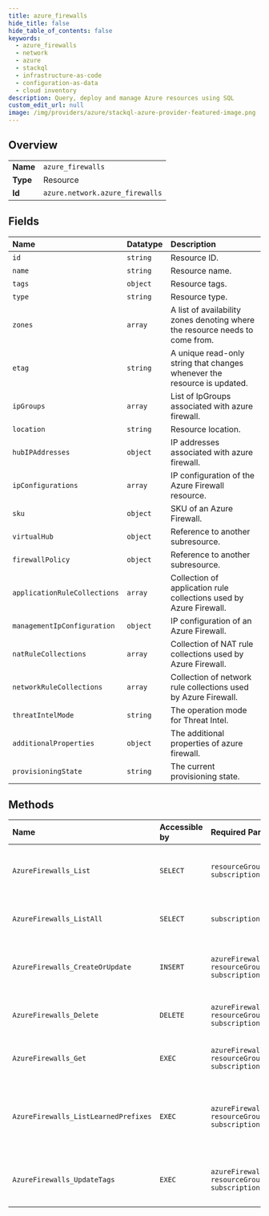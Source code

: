```yaml
---
title: azure_firewalls
hide_title: false
hide_table_of_contents: false
keywords:
  - azure_firewalls
  - network
  - azure    
  - stackql
  - infrastructure-as-code
  - configuration-as-data
  - cloud inventory
description: Query, deploy and manage Azure resources using SQL
custom_edit_url: null
image: /img/providers/azure/stackql-azure-provider-featured-image.png
---
```

  
    

## Overview
<table><tbody>
<tr><td><b>Name</b></td><td><code>azure_firewalls</code></td></tr>
<tr><td><b>Type</b></td><td>Resource</td></tr>
<tr><td><b>Id</b></td><td><code>azure.network.azure_firewalls</code></td></tr>
</tbody></table>

## Fields
| Name | Datatype | Description |
|:-----|:---------|:------------|
| `id` | `string` | Resource ID. |
| `name` | `string` | Resource name. |
| `tags` | `object` | Resource tags. |
| `type` | `string` | Resource type. |
| `zones` | `array` | A list of availability zones denoting where the resource needs to come from. |
| `etag` | `string` | A unique read-only string that changes whenever the resource is updated. |
| `ipGroups` | `array` | List of IpGroups associated with azure firewall. |
| `location` | `string` | Resource location. |
| `hubIPAddresses` | `object` | IP addresses associated with azure firewall. |
| `ipConfigurations` | `array` | IP configuration of the Azure Firewall resource. |
| `sku` | `object` | SKU of an Azure Firewall. |
| `virtualHub` | `object` | Reference to another subresource. |
| `firewallPolicy` | `object` | Reference to another subresource. |
| `applicationRuleCollections` | `array` | Collection of application rule collections used by Azure Firewall. |
| `managementIpConfiguration` | `object` | IP configuration of an Azure Firewall. |
| `natRuleCollections` | `array` | Collection of NAT rule collections used by Azure Firewall. |
| `networkRuleCollections` | `array` | Collection of network rule collections used by Azure Firewall. |
| `threatIntelMode` | `string` | The operation mode for Threat Intel. |
| `additionalProperties` | `object` | The additional properties of azure firewall. |
| `provisioningState` | `string` | The current provisioning state. |
## Methods
| Name | Accessible by | Required Params | Description |
|:-----|:--------------|:----------------|:------------|
| `AzureFirewalls_List` | `SELECT` | `resourceGroupName, subscriptionId` | Lists all Azure Firewalls in a resource group. |
| `AzureFirewalls_ListAll` | `SELECT` | `subscriptionId` | Gets all the Azure Firewalls in a subscription. |
| `AzureFirewalls_CreateOrUpdate` | `INSERT` | `azureFirewallName, resourceGroupName, subscriptionId` | Creates or updates the specified Azure Firewall. |
| `AzureFirewalls_Delete` | `DELETE` | `azureFirewallName, resourceGroupName, subscriptionId` | Deletes the specified Azure Firewall. |
| `AzureFirewalls_Get` | `EXEC` | `azureFirewallName, resourceGroupName, subscriptionId` | Gets the specified Azure Firewall. |
| `AzureFirewalls_ListLearnedPrefixes` | `EXEC` | `azureFirewallName, resourceGroupName, subscriptionId` | Retrieves a list of all IP prefixes that azure firewall has learned to not SNAT. |
| `AzureFirewalls_UpdateTags` | `EXEC` | `azureFirewallName, resourceGroupName, subscriptionId` | Updates tags of an Azure Firewall resource. |
